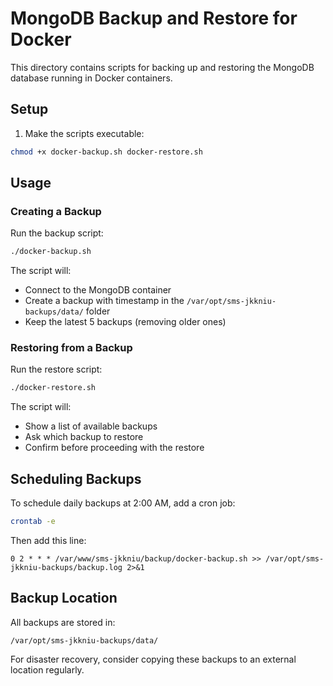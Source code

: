# MongoDB Backup and Restore for Docker

This directory contains scripts for backing up and restoring the MongoDB database running in Docker containers.

## Setup

1. Make the scripts executable:
```bash
chmod +x docker-backup.sh docker-restore.sh
```

## Usage

### Creating a Backup

Run the backup script:
```bash
./docker-backup.sh
```

The script will:
- Connect to the MongoDB container
- Create a backup with timestamp in the `/var/opt/sms-jkkniu-backups/data/` folder
- Keep the latest 5 backups (removing older ones)

### Restoring from a Backup

Run the restore script:
```bash
./docker-restore.sh
```

The script will:
- Show a list of available backups
- Ask which backup to restore
- Confirm before proceeding with the restore

## Scheduling Backups

To schedule daily backups at 2:00 AM, add a cron job:

```bash
crontab -e
```

Then add this line:

```
0 2 * * * /var/www/sms-jkkniu/backup/docker-backup.sh >> /var/opt/sms-jkkniu-backups/backup.log 2>&1
```

## Backup Location

All backups are stored in:
```
/var/opt/sms-jkkniu-backups/data/
```

For disaster recovery, consider copying these backups to an external location regularly.
